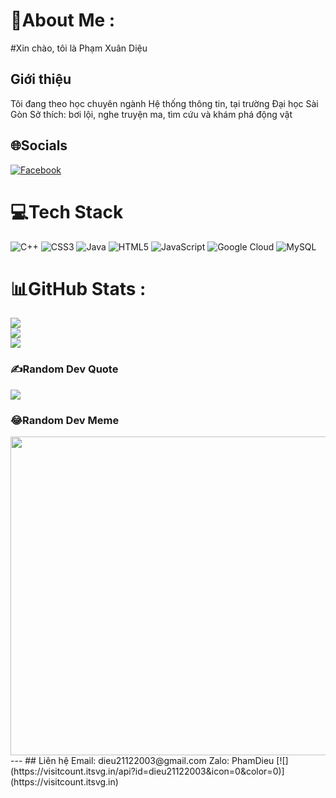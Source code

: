 # 💫About Me :
#Xin chào, tôi là Phạm Xuân Diệu

## Giới thiệu
Tôi đang theo học chuyên ngành Hệ thống thông tin, tại trường Đại học Sài Gòn 
Sở thích: bơi lội, nghe truyện ma, tìm cứu và khám phá động vật

## 🌐Socials
[![Facebook](https://img.shields.io/badge/Facebook-%231877F2.svg?logo=Facebook&logoColor=white)](https://facebook.com/https://www.facebook.com/profile.php?id=100033950852232&mibextid=ZbWKwL) 

# 💻Tech Stack
![C++](https://img.shields.io/badge/c++-%2300599C.svg?style=plastic&logo=c%2B%2B&logoColor=white) ![CSS3](https://img.shields.io/badge/css3-%231572B6.svg?style=plastic&logo=css3&logoColor=white) ![Java](https://img.shields.io/badge/java-%23ED8B00.svg?style=plastic&logo=java&logoColor=white) ![HTML5](https://img.shields.io/badge/html5-%23E34F26.svg?style=plastic&logo=html5&logoColor=white) ![JavaScript](https://img.shields.io/badge/javascript-%23323330.svg?style=plastic&logo=javascript&logoColor=%23F7DF1E) ![Google Cloud](https://img.shields.io/badge/Google%20Cloud-%234285F4.svg?style=plastic&logo=google-cloud&logoColor=white) ![MySQL](https://img.shields.io/badge/mysql-%2300f.svg?style=plastic&logo=mysql&logoColor=white)
# 📊GitHub Stats :
![](https://github-readme-stats.vercel.app/api?username=dieu21122003&theme=radical&hide_border=false&include_all_commits=false&count_private=false)<br/>
![](https://github-readme-streak-stats.herokuapp.com/?user=dieu21122003&theme=radical&hide_border=false)<br/>
![](https://github-readme-stats.vercel.app/api/top-langs/?username=dieu21122003&theme=radical&hide_border=false&include_all_commits=false&count_private=false&layout=compact)

### ✍️Random Dev Quote
![](https://quotes-github-readme.vercel.app/api?type=horizontal&theme=radical)

### 😂Random Dev Meme

<img src="https://tse4.mm.bing.net/th?id=OIP.QqDgxENpPeJh88W_IqpHOgHaEH&pid=Api&P=0&h=220" width="510px"/>
---
## Liên hệ 
Email: dieu21122003@gmail.com
Zalo: PhamDieu
[![](https://visitcount.itsvg.in/api?id=dieu21122003&icon=0&color=0)](https://visitcount.itsvg.in)
